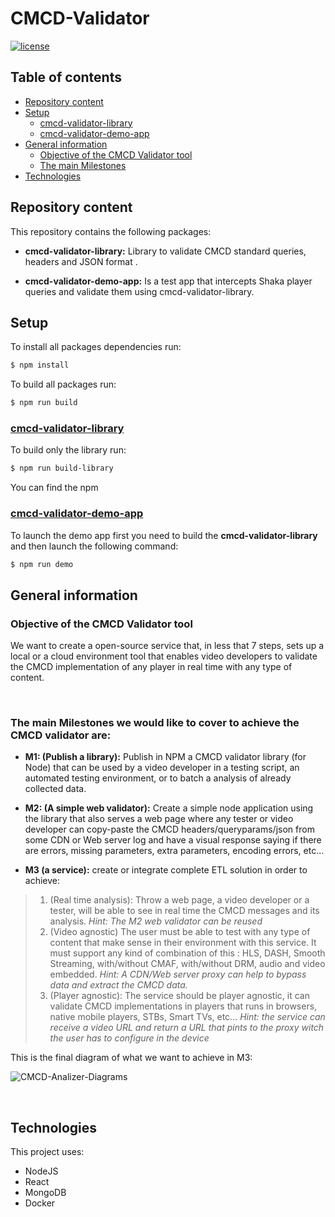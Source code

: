 #  CMCD-Validator

[![license](https://img.shields.io/badge/license-Apache--2.0-red?style=flat-square)](https://github.com/montevideo-tech/cmcd-validator/blob/develop/LICENSE)

##  Table  of  contents
<!-- * [CMCD  Validation  Library  usage](#cmcd-validation-library-usage) -->
* [Repository content](#repository-content)
* [Setup](#setup)
  * [cmcd-validator-library](#cmcd-validator-library)
  * [cmcd-validator-demo-app](#cmcd-validator-demo-app)
* [General information](#general-information)
	* [Objective  of  the  CMCD  Validator  tool](#objective-of-the-cmcd-validator-tool)
    * [The  main  Milestones](#the-main-milestones-we-would-like-to-cover-to-achieve-the-cmcd-validator-are:)
* [Technologies](#technologies)

## Repository content

This repository contains the following packages:

* **cmcd-validator-library:**
	 Library to validate CMCD standard queries, headers and JSON format .
	 
*  **cmcd-validator-demo-app:**
	Is a test app that intercepts Shaka player queries and validate them using cmcd-validator-library.
​

## Setup

To install all packages dependencies run: 
```bash
$ npm install
```
To build all packages run:

```bash
$ npm run build
```

### [cmcd-validator-library]((https://github.com/montevideo-tech/cmcd-validator/tree/develop/packages/cmcd-validator-library))

To build only the library run:
```bash
$ npm run build-library
```
You can find the npm 

### [cmcd-validator-demo-app]((https://github.com/montevideo-tech/cmcd-validator/tree/develop/packages/cmcd-validator-demo-app))


To launch the demo app first you need to build the **cmcd-validator-library** and then  launch the following command:

```bash
$ npm run demo
```

## General information
### Objective of the CMCD Validator tool

We want to create a open-source service that, in less that 7 steps, sets up a local or a cloud environment tool that enables video developers to validate the CMCD implementation of any player in real time with any type of content.

​

###  The  main  Milestones  we  would  like  to  cover  to  achieve  the  CMCD  validator  are:

* **M1:  (Publish  a  library):**  Publish  in  NPM  a  CMCD  validator  library  (for  Node)  that  can  be  used  by  a  video  developer  in  a  testing  script,  an  automated  testing  environment,  or  to  batch  a  analysis  of  already  collected  data.

* **M2:  (A  simple  web  validator):**  Create  a  simple  node  application  using  the  library  that  also  serves  a  web  page  where  any  tester  or  video  developer  can  copy-paste  the  CMCD  headers/queryparams/json  from  some  CDN  or  Web  server  log  and  have  a  visual  response  saying  if  there  are  errors,  missing  parameters,  extra  parameters,  encoding  errors,  etc...

* **M3  (a  service):**  create  or  integrate  complete  ETL  solution  in  order  to  achieve: 

> 1.  (Real  time  analysis):  Throw  a  web  page,  a  video  developer  or  a  tester,  will  be  able  to  see  in  real  time  the  CMCD  messages  and  its  analysis.  _Hint:  The  M2  web  validator  can  be  reused_
>  2.  (Video  agnostic)  The  user  must  be  able  to  test  with  any  type  of  content  that  make  sense  in  their  environment  with  this  service.  It  must  support  any  kind  of  combination  of  this  :  HLS,  DASH,  Smooth  Streaming,  with/without  CMAF,  with/without  DRM,  audio  and  video  embedded.  _Hint:  A  CDN/Web  server  proxy  can  help  to  bypass  data  and  extract  the  CMCD  data._
>  3.  (Player  agnostic):  The  service  should  be  player  agnostic,  it  can  validate  CMCD  implementations  in  players  that  runs  in  browsers,  native  mobile  players,  STBs,  Smart  TVs,  etc...  _Hint:  the  service  can  receive  a  video  URL  and  return  a  URL  that  pints  to  the  proxy  witch  the  user  has  to  configure  in  the  device_

This is the final diagram of what we want to achieve in M3:
​

![CMCD-Analizer-Diagrams](https://user-images.githubusercontent.com/99991582/218837416-2d7c8cea-65a5-4486-b888-87130ad39c15.png)

​
##  Technologies
This project uses:

*  NodeJS
*  React  
*  MongoDB  
*  Docker